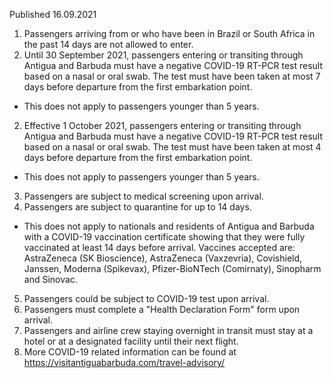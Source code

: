 Published 16.09.2021
1. Passengers arriving from or who have been in Brazil or South Africa in the past 14 days are not allowed to enter.
2. Until 30 September 2021, passengers entering or transiting through Antigua and Barbuda must have a negative COVID-19 RT-PCR test result based on a nasal or oral swab. The test must have been taken at most 7 days before departure from the first embarkation point.
- This does not apply to passengers younger than 5 years.
2. Effective 1 October 2021, passengers entering or transiting through Antigua and Barbuda must have a negative COVID-19 RT-PCR test result based on a nasal or oral swab. The test must have been taken at most 4 days before departure from the first embarkation point.
- This does not apply to passengers younger than 5 years.
3. Passengers are subject to medical screening upon arrival.
4. Passengers are subject to quarantine for up to 14 days.
- This does not apply to nationals and residents of Antigua and Barbuda with a COVID-19 vaccination certificate showing that they were fully vaccinated at least 14 days before arrival. Vaccines accepted are: AstraZeneca (SK Bioscience), AstraZeneca (Vaxzevria), Covishield, Janssen, Moderna (Spikevax), Pfizer-BioNTech (Comirnaty), Sinopharm and Sinovac.
5. Passengers could be subject to COVID-19 test upon arrival.
6. Passengers must complete a "Health Declaration Form" form upon arrival.
7. Passengers and airline crew staying overnight in transit must stay at a hotel or at a designated facility until their next flight.
8. More COVID-19 related information can be found at <a href="https://visitantiguabarbuda.com/travel-advisory/">https://visitantiguabarbuda.com/travel-advisory/</a>